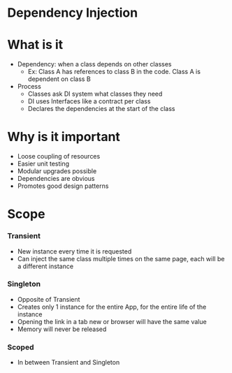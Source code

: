 # Dependency Injection

# What is it

- Dependency: when a class depends on other classes
  - Ex: Class A has references to class B in the code. Class A is dependent on class B
- Process
  - Classes ask DI system what classes they need
  - DI uses Interfaces like a contract per class 
  - Declares the dependencies at the start of the class

# Why is it important

- Loose coupling of resources
- Easier unit testing
- Modular upgrades possible
- Dependencies are obvious 
- Promotes good design patterns 

# Scope

### Transient

- New instance every time it is requested 
- Can inject the same class multiple times on the same page, each will be a different instance

### Singleton

- Opposite of Transient
- Creates only 1 instance for the entire App, for the entire life of the instance
- Opening the link in a tab new or browser will have the same value
- Memory will never be released

### Scoped

- In between Transient and Singleton
